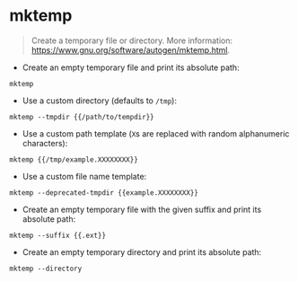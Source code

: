 # mktemp

> Create a temporary file or directory.
> More information: <https://www.gnu.org/software/autogen/mktemp.html>.

- Create an empty temporary file and print its absolute path:

`mktemp`

- Use a custom directory (defaults to `/tmp`):

`mktemp --tmpdir {{/path/to/tempdir}}`

- Use a custom path template (`X`s are replaced with random alphanumeric characters):

`mktemp {{/tmp/example.XXXXXXXX}}`

- Use a custom file name template:

`mktemp --deprecated-tmpdir {{example.XXXXXXXX}}`

- Create an empty temporary file with the given suffix and print its absolute path:

`mktemp --suffix {{.ext}}`

- Create an empty temporary directory and print its absolute path:

`mktemp --directory`
